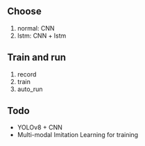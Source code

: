## Choose

1. normal: CNN
2. lstm: CNN + lstm

## Train and run
1. record
2. train
3. auto_run

## Todo

* YOLOv8 + CNN
* Multi-modal Imitation Learning for training